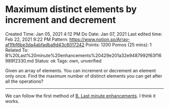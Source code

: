 # Maximum distinct elements by increment and decrement

Created Time: Jan 05, 2021 4:12 PM
Do Date: Jan 07, 2021
Last edited time: Feb 22, 2021 9:22 PM
Pattern: https://www.notion.so/Array-af1fbf6be3da4abfadba9d43c8017242
Points: 1200
Pomos (25 mins): 1
Related To: B%20Last%20minute%20enhancements%20429e201a32e9487992f63f16989f2330.md
Status: ok
Tags: own, unverified

Given an array of elements. You can increment or decrement an element only once. Find the maximum number of distinct elements you can get after all the operations?

---

We can follow the first method of [B. Last minute enhancements](B%20Last%20minute%20enhancements%20429e201a32e9487992f63f16989f2330.md). I think it works.